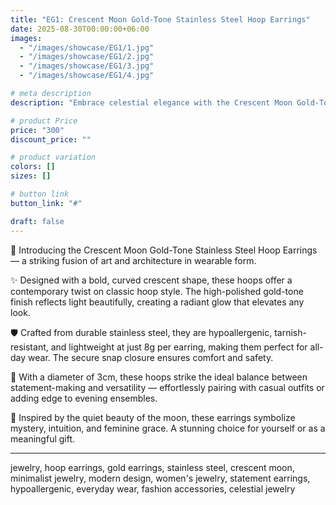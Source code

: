 ```yaml
---
title: "EG1: Crescent Moon Gold-Tone Stainless Steel Hoop Earrings"
date: 2025-08-30T00:00:00+06:00
images: 
  - "/images/showcase/EG1/1.jpg"
  - "/images/showcase/EG1/2.jpg"
  - "/images/showcase/EG1/3.jpg"
  - "/images/showcase/EG1/4.jpg"

# meta description
description: "Embrace celestial elegance with the Crescent Moon Gold-Tone Stainless Steel Hoop Earrings. Featuring a bold, curved silhouette and high-shine finish, these hoops blend modern design with timeless charm."

# product Price
price: "300"
discount_price: ""

# product variation
colors: []
sizes: []

# button link
button_link: "#"

draft: false
---
```


🌙 Introducing the Crescent Moon Gold-Tone Stainless Steel Hoop Earrings — a striking fusion of art and architecture in wearable form.

✨ Designed with a bold, curved crescent shape, these hoops offer a contemporary twist on classic hoop style. The high-polished gold-tone finish reflects light beautifully, creating a radiant glow that elevates any look.

🛡️ Crafted from durable stainless steel, they are hypoallergenic, tarnish-resistant, and lightweight at just 8g per earring, making them perfect for all-day wear. The secure snap closure ensures comfort and safety.

📏 With a diameter of 3cm, these hoops strike the ideal balance between statement-making and versatility — effortlessly pairing with casual outfits or adding edge to evening ensembles.

💖 Inspired by the quiet beauty of the moon, these earrings symbolize mystery, intuition, and feminine grace. A stunning choice for yourself or as a meaningful gift.

---
jewelry, hoop earrings, gold earrings, stainless steel, crescent moon, minimalist jewelry, modern design, women's jewelry, statement earrings, hypoallergenic, everyday wear, fashion accessories, celestial jewelry